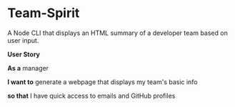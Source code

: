 # Team-Spirit
A Node CLI that displays an HTML summary of a developer team based on user input.

**User Story**


**As a** manager

**I want to** generate a webpage that displays my team's basic info

**so that** I have quick access to emails and GitHub profiles
